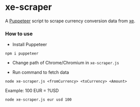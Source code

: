 xe-scraper
==========

A [Puppeteer](https://github.com/GoogleChrome/puppeteer) script to scrape currency conversion data from [xe](https://www.xe.com/).

### How to use

- Install Puppeteer

```
npm i puppeteer
```

- Change path of Chrome/Chromium in `xe-scraper.js`

- Run command to fetch data

```
node xe-scraper.js <fromCurrency> <toCurrency> <Amount>
```

Example: 100 EUR = ?USD

```
node xe-scraper.js eur usd 100
```
